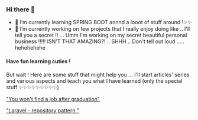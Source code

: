 ### Hi there 👋

- 🌱 I’m currently learning SPRING BOOT annnd a looot of stuff around !✨✨
- 🔭 I’m currently working on few projects that I really enjoy doing like .. I'll tell you a secret !! ... Umm I'm working on my secret beautiful personal business !!!!! ISN'T THAT AMAZING?! .. SHHH .. Don't tell out loud ..... hehehehehe

<h4> Have fun learning cuties ! </h4>
But wait !
Here are some stuff that might help you ... I'll start articles' series and various aspects and teach you what I have learned (only the special stuff ✨✨✨✨✨✨✨✨✨)



["You won't find a job after graduation"](https://medium.com/@roseriyadh/you-wont-find-a-job-after-graduation-8b5b9343593f)


["Laravel - repository pattern "](https://medium.com/@roseriyadh/laravel-repository-pattern-5009da0576e4)
